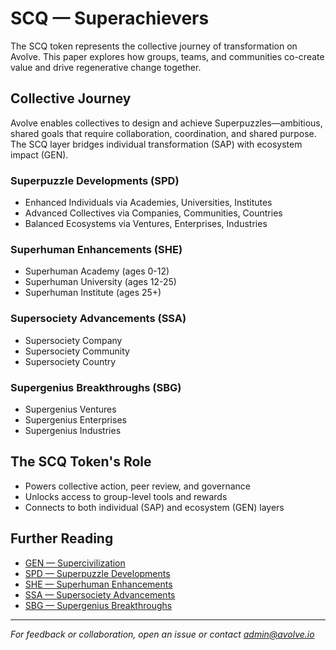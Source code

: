 # SCQ — Superachievers

The SCQ token represents the collective journey of transformation on Avolve. This paper explores how groups, teams, and communities co-create value and drive regenerative change together.

## Collective Journey
Avolve enables collectives to design and achieve Superpuzzles—ambitious, shared goals that require collaboration, coordination, and shared purpose. The SCQ layer bridges individual transformation (SAP) with ecosystem impact (GEN).

### Superpuzzle Developments (SPD)
- Enhanced Individuals via Academies, Universities, Institutes
- Advanced Collectives via Companies, Communities, Countries
- Balanced Ecosystems via Ventures, Enterprises, Industries

### Superhuman Enhancements (SHE)
- Superhuman Academy (ages 0-12)
- Superhuman University (ages 12-25)
- Superhuman Institute (ages 25+)

### Supersociety Advancements (SSA)
- Supersociety Company
- Supersociety Community
- Supersociety Country

### Supergenius Breakthroughs (SBG)
- Supergenius Ventures
- Supergenius Enterprises
- Supergenius Industries

## The SCQ Token's Role
- Powers collective action, peer review, and governance
- Unlocks access to group-level tools and rewards
- Connects to both individual (SAP) and ecosystem (GEN) layers

## Further Reading
- [GEN — Supercivilization](gen-supercivilization.md)
- [SPD — Superpuzzle Developments](spd-superpuzzle-developments.md)
- [SHE — Superhuman Enhancements](she-superhuman-enhancements.md)
- [SSA — Supersociety Advancements](ssa-supersociety-advancements.md)
- [SBG — Supergenius Breakthroughs](sbg-supergenius-breakthroughs.md)

---

*For feedback or collaboration, open an issue or contact [admin@avolve.io](mailto:admin@avolve.io)*
